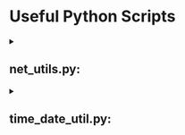 <h1><b>Useful Python Scripts</b></h1>
<details>
<summary><h2><b>net_utils.py:</b></h2></summary>

        ping(hostname):
            returns True if online False if offline

        port_test(hostname, port(default = 80)):
            returns True if port is open and False if port is closed

        port_scan(hostname, start, stop, mode):
            mode 'Open' will create a list of Open(True) ports only
            mode 'Closed' will create a list of Closed(False) ports only
            mode 'Any' will create a list of all ports scanned and their status
            returns a list of Ports and their status e.g.  [[21, 'Closed'], [22, 'Open']]

        ping scan(start, stop, mode 'Online,' 'Offline', 'Any'):
            mode 'Online' will create a list of online(True) hosts only
            mode 'Offline' will create a list of offline(False) hosts only
            mode 'Any' will create a list of all host's scanned and their status
            returns a list of IP's and their status e.g.  [['10.0.0.1', True], ['10.0.0.2', False]]
</details>
<details>
<summary><h2><b>time_date_util.py:</b></h2></summary>

        get_now:
            returns current time date as datetime
        
        get_date:
            returns date as text format 'DD:MM:YYYY'

        get_time:
            returns time as text format 'HH:MM:SS'

        get_day(date as datetime (default = now)):
            returns day as text format 'DD'

        get_month(date as datetime (default = now)):
            returns month as text format 'MM'

        get_year(date as datetime (default = now)):
            returns year as text format 'YYYY'

        get_hour(time(default = now)):
            returns hour as text format 'HH'

        get_minute(time(default = now)):
            returns minute as text format 'MM'
        
        get_second(time(default = now)):
            returns second as text format 'SS'

        get_timestamp(time(default = now)):
            returns unix timestamp

        get_weekday(date as datetime (default = now)):
            returns weekday as text example 'Monday'

        get_weeknum(date as datetime (default = now)):
            returns weeknumber as int

        get_month_name(date as datetime (default = now)):
            returns month as text example 'January'

        add_years(years_to_add, date as datetime (default = now))[]:
            returns date add years to add as text format 'DD:MM:YYYY' and as datetime format to pass to other functions use [0]for text or [1] for datetime

        add_months(months_to_add, date as datetime (default = now))[]:
            returns  date add months to add as text format 'DD:MM:YYYY' and as datetime format to pass to other functions use [0]for text or [1] for datetime

        add_days(days_to_add, date as datetime (default = now))[]:
            returns date add days to add as text format 'DD:MM:YYYY' and as datetime format to pass to other functions use [0]for text or [1] for datetime

        add_hours(hours_to_add, time as datetime (default = now))[]:
            returns time add hours to add as text format 'HH:MM:SS' and as datetime format to pass to other functions use [0]for text or [1] for datetime

        add_minutes(minutes_to_add, time as datetime (default = now))[]:
            returns time add minutes to add as text format 'HH:MM:SS' and as datetime format to pass to other functions use [0]for text or [1] for datetime

        add_seconds(seconds_to_add, time as datetime (default = now))[]:
            returns time add seconds to add as text format 'HH:MM:SS' and as datetime format to pass to other functions use [0]for text or [1] for datetime
</details>